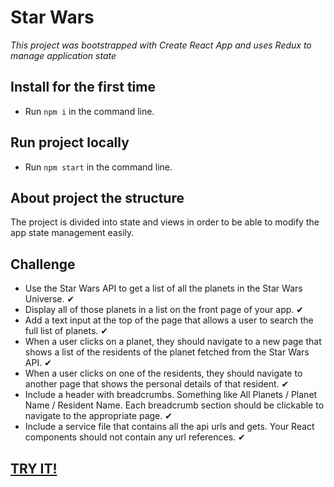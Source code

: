 # Star Wars

_This project was bootstrapped with Create React App and uses Redux to manage application state_

## Install for the first time

- Run `npm i` in the command line.

## Run project locally

- Run `npm start` in the command line.

## About project the structure
The project is divided into state and views in order to be able to modify the app state management easily. 

## Challenge

- Use the Star Wars API to get a list of all the planets in the Star Wars Universe. ✔︎
- Display all of those planets in a list on the front page of your app. ✔︎
- Add a text input at the top of the page that allows a user to search the full list of planets. ✔︎
- When a user clicks on a planet, they should navigate to a new page that shows a list of the residents of the planet fetched from the Star Wars API. ✔︎
- When a user clicks on one of the residents, they should navigate to another page that shows the personal details of that resident. ✔︎
- Include a header with breadcrumbs. Something like All Planets / Planet Name / Resident Name. Each breadcrumb section should be clickable to navigate to the appropriate page. ✔︎
- Include a service file that contains all the api urls and gets. Your React components should not contain any url references. ✔︎


## [TRY IT!](https://cm-starwars.netlify.app/)
